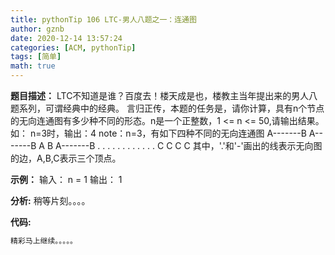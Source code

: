 ```yaml
---
title: pythonTip 106 LTC-男人八题之一：连通图
author: gznb
date: 2020-12-14 13:57:24
categories: [ACM, pythonTip]
tags: [简单]
math: true
---
```


**题目描述：**
LTC不知道是谁？百度去！楼天成是也，楼教主当年提出来的男人八题系列，可谓经典中的经典。
言归正传，本题的任务是，请你计算，具有n个节点的无向连通图有多少种不同的形态。n是一个正整数，1 <= n <= 50,请输出结果。
如：
n=3时，输出：4
note：n=3，有如下四种不同的无向连通图
A-------B     A-------B      A       B       A-------B
 .    .        .              .     .               .
   . .           .              . .                .
    C             C              C                C
其中，'.'和'-'画出的线表示无向图的边，A,B,C表示三个顶点。

**示例：**
输入：
n = 1
输出：
1


**分析:**
稍等片刻。。。。

**代码:**
```python
精彩马上继续。。。。。
```
